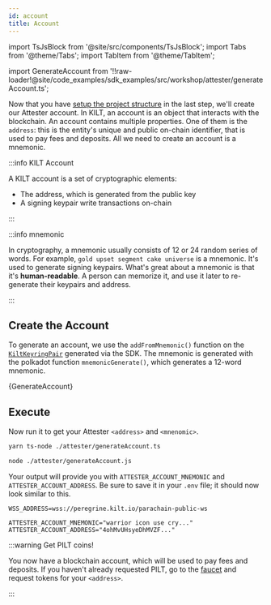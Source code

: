 ```yaml
---
id: account
title: Account
---
```


import TsJsBlock from '@site/src/components/TsJsBlock';
import Tabs from '@theme/Tabs';
import TabItem from '@theme/TabItem';

import GenerateAccount from '!!raw-loader!@site/code_examples/sdk_examples/src/workshop/attester/generateAccount.ts';

Now that you have [setup the project structure](./) in the last step, we'll create our <span className="label-role attester">Attester</span> account.
In KILT, an account is an object that interacts with the blockchain.
An account contains multiple properties.
One of them is the `address`: this is the entity's unique and public on-chain identifier, that is used to pay fees and deposits.
All we need to create an account is a mnemonic.

:::info KILT Account

A KILT account is a set of cryptographic elements:

- The address, which is generated from the public key
- A signing keypair write transactions on-chain

:::

:::info mnemonic

In cryptography, a mnemonic usually consists of 12 or 24 random series of words.
For example, `gold upset segment cake universe` is a mnemonic.
It's used to generate signing keypairs.
What's great about a mnemonic is that it's **human-readable**.
A person can memorize it, and use it later to re-generate their keypairs and address.

:::

## Create the Account

To generate an account, we use the `addFromMnemonic()` function on the [`KiltKeyringPair`](https://kiltprotocol.github.io/sdk-js/interfaces/_kiltprotocol_types.KiltKeyringPair.html) generated via the SDK.
The mnemonic is generated with the polkadot function `mnemonicGenerate()`, which generates a 12-word mnemonic.


<TsJsBlock fileName="attester/generateAccount">
  {GenerateAccount}
</TsJsBlock>

## Execute

Now run it to get your <span className="label-role attester">Attester</span> `<address>` and `<mnenomic>`.

<Tabs groupId="ts-js-choice">
  <TabItem value='ts' label='Typescript' default>

  ```bash
  yarn ts-node ./attester/generateAccount.ts
  ```

  </TabItem>
  <TabItem value='js' label='Javascript' default>

  ```bash
  node ./attester/generateAccount.js
  ```

  </TabItem>
</Tabs>

Your output will provide you with `ATTESTER_ACCOUNT_MNEMONIC` and `ATTESTER_ACCOUNT_ADDRESS`.
Be sure to save it in your `.env` file; it should now look similar to this.

```env title=".env"
WSS_ADDRESS=wss://peregrine.kilt.io/parachain-public-ws

ATTESTER_ACCOUNT_MNEMONIC="warrior icon use cry..."
ATTESTER_ACCOUNT_ADDRESS="4ohMvUHsyeDhMVZF..."
```

:::warning Get PILT coins!

You now have a blockchain account, which will be used to pay fees and deposits.
If you haven't already requested PILT, go to the [faucet](https://faucet.peregrine.kilt.io) and request tokens for your `<address>`.

:::
